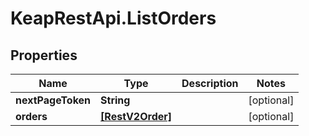 # KeapRestApi.ListOrders

## Properties

Name | Type | Description | Notes
------------ | ------------- | ------------- | -------------
**nextPageToken** | **String** |  | [optional] 
**orders** | [**[RestV2Order]**](RestV2Order.md) |  | [optional] 


